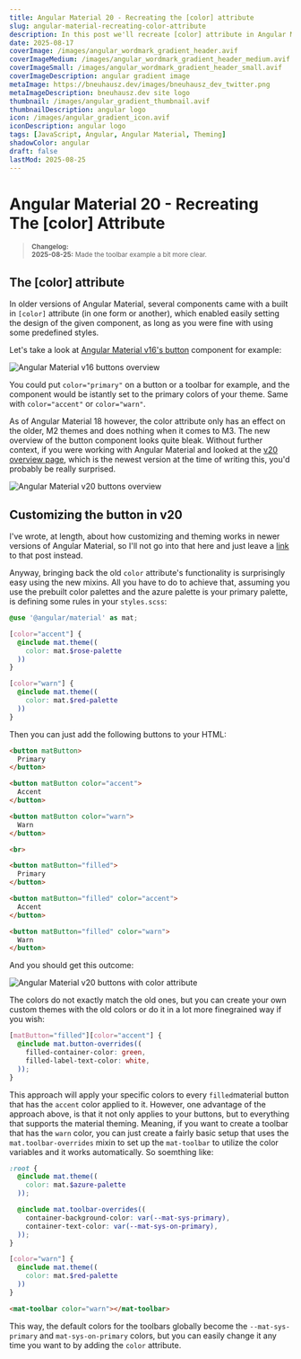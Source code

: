 ```yaml
---
title: Angular Material 20 - Recreating the [color] attribute
slug: angular-material-recreating-color-attribute
description: In this post we'll recreate [color] attribute in Angular Material 20
date: 2025-08-17
coverImage: /images/angular_wordmark_gradient_header.avif
coverImageMedium: /images/angular_wordmark_gradient_header_medium.avif
coverImageSmall: /images/angular_wordmark_gradient_header_small.avif
coverImageDescription: angular gradient image
metaImage: https://bneuhausz.dev/images/bneuhausz_dev_twitter.png
metaImageDescription: bneuhausz.dev site logo
thumbnail: /images/angular_gradient_thumbnail.avif
thumbnailDescription: angular logo
icon: /images/angular_gradient_icon.avif
iconDescription: angular logo
tags: [JavaScript, Angular, Angular Material, Theming]
shadowColor: angular
draft: false
lastMod: 2025-08-25
---
```


# Angular Material 20 - Recreating The \[color\] Attribute

> <sub>
  > <b>Changelog:</b><br>
  > <b>2025-08-25:</b> Made the toolbar example a bit more clear.<br>
> </sub>

## The \[color\] attribute

In older versions of Angular Material, several components came with a built in ``[color]`` attribute (in one form or another), which enabled easily setting the design of the given component, as long as you were fine with using some predefined styles.

Let's take a look at [Angular Material v16's button](https://v16.material.angular.dev/components/button/overview) component for example:

![Angular Material v16 buttons overview](/images/angular-material/angular-material-v16-buttons.avif)

You could put ``color="primary"`` on a button or a toolbar for example, and the component would be istantly set to the primary colors of your theme. Same with ``color="accent"`` or ``color="warn"``.

As of Angular Material 18 however, the color attribute only has an effect on the older, M2 themes and does nothing when it comes to M3. The new overview of the button component looks quite bleak. Without further context, if you were working with Angular Material and looked at the [v20 overview page](https://v20.material.angular.dev/components/button/overview), which is the newest version at the time of writing this, you'd probably be really surprised.

![Angular Material v20 buttons overview](/images/angular-material/angular-material-v20-buttons.avif)

## Customizing the button in v20

I've wrote, at length, about how customizing and theming works in newer versions of Angular Material, so I'll not go into that here and just leave a [link](https://bneuhausz.dev/blog/angular-material-20-theming) to that post instead.

Anyway, bringing back the old ``color`` attribute's functionality is surprisingly easy using the new mixins. All you have to do to achieve that, assuming you use the prebuilt color palettes and the azure palette is your primary palette, is defining some rules in your ``styles.scss``:

```scss
@use '@angular/material' as mat;

[color="accent"] {
  @include mat.theme((
    color: mat.$rose-palette
  ))
}

[color="warn"] {
  @include mat.theme((
    color: mat.$red-palette
  ))
}
```

Then you can just add the following buttons to your HTML:

```html
<button matButton>
  Primary
</button>

<button matButton color="accent">
  Accent
</button>

<button matButton color="warn">
  Warn
</button>

<br>

<button matButton="filled">
  Primary
</button>

<button matButton="filled" color="accent">
  Accent
</button>

<button matButton="filled" color="warn">
  Warn
</button>
```

And you should get this outcome:

![Angular Material v20 buttons with color attribute](/images/angular-material/color-attribute-buttons.avif)

The colors do not exactly match the old ones, but you can create your own custom themes with the old colors or do it in a lot more finegrained way if you wish:

```scss
[matButton="filled"][color="accent"] {
  @include mat.button-overrides((
    filled-container-color: green,
    filled-label-text-color: white,
  ));
}
```

This approach will apply your specific colors to every ``filled``material button that has the ``accent`` color applied to it. However, one advantage of the approach above, is that it not only applies to your buttons, but to everything that supports the material theming. Meaning, if you want to create a toolbar that has the ``warn`` color, you can just create a fairly basic setup that uses the ``mat.toolbar-overrides`` mixin to set up the ``mat-toolbar`` to utilize the color variables and it works automatically. So soemthing like:

```scss
:root {
  @include mat.theme((
    color: mat.$azure-palette
  ));

  @include mat.toolbar-overrides((
    container-background-color: var(--mat-sys-primary),
    container-text-color: var(--mat-sys-on-primary),
  ));
}

[color="warn"] {
  @include mat.theme((
    color: mat.$red-palette
  ))
}

```

```html
<mat-toolbar color="warn"></mat-toolbar>
```

This way, the default colors for the toolbars globally become the ``--mat-sys-primary`` and ``mat-sys-on-primary`` colors, but you can easily change it any time you want to by adding the ``color`` attribute.
